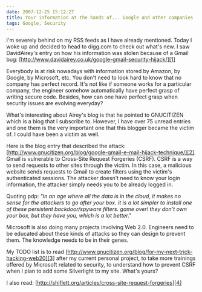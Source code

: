 ```yaml
---
date: 2007-12-25 15:12:27
title: Your information at the hands of... Google and other companies
tags: Google, Security
---
```

I'm severely behind on my RSS feeds as I have already mentioned.  Today I woke
up and decided to head to digg.com to check out what's new.  I saw DavidAirey's
entry on how his information was stolen because of a Gmail bug:
[http://www.davidairey.co.uk/google-gmail-security-hijack/][1]

Everybody is at risk nowadays with information stored by Amazon, by Google, by
Microsoft, etc.  You don't need to look hard to know that no company has
perfect record.  It's not like if someone works for a particular company, the
engineer somehow automatically have perfect grasp of writing secure code.
Besides, how can one have perfect grasp when security issues are evolving
everyday?

What's interesting about Airey's blog is that he pointed to GNUCITIZEN which is
a blog that I subscribe to.  However, I have over 75 unread entries and one
them is the very important one that this blogger became the victim of.  I could
have been a victim as well.

Here is the blog entry that described the attack:
[http://www.gnucitizen.org/blog/google-gmail-e-mail-hijack-technique/][2].
Gmail is vulnerable to Cross-Site Request Forgeries (CSRF).  CSRF is a way to
send requests to other sites through the victim.  In this case, a malicious
website sends requests to Gmail to create filters using the victim's
authenticated sessions.  The attacker doesn't need to know your login
information, the attacker simply needs you to be already logged in.

Quoting pdp: _"In an age where all the data is in the cloud, it makes no sense
for the attackers to go after your box. it is a lot simpler to install one of
these persistent backdoor/spyware filters. game over! they don’t own your box,
but they have you, which is a lot better."_

Microsoft is also doing many projects involving Web 2.0.  Engineers need to be
educated about these kinds of attacks so they can design to prevent them.  The
knowledge needs to be in their genes.

My TODO list is to read
[http://www.gnucitizen.org/blog/for-my-next-trick-hacking-web20][3] after my
current personal project, to take more trainings offered by Microsoft related
to security, to understand how to prevent CSRF when I plan to add some
Silverlight to my site.  What's yours?

I also read: [http://shiflett.org/articles/cross-site-request-forgeries][4]

  [1]: http://www.davidairey.co.uk/google-gmail-security-hijack/
  [2]: http://www.gnucitizen.org/blog/google-gmail-e-mail-hijack-technique/
  [3]: http://www.gnucitizen.org/blog/for-my-next-trick-hacking-web20
  [4]: http://shiflett.org/articles/cross-site-request-forgeries
